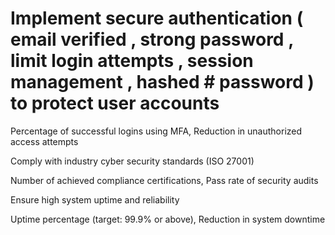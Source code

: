 # Implement secure authentication ( email verified , strong password , limit login attempts , session management , hashed # password  ) to protect user accounts

Percentage of successful logins using MFA, Reduction in unauthorized access attempts

 

Comply with industry cyber security standards (ISO 27001)

Number of achieved compliance certifications, Pass rate of security audits

Ensure high system uptime and reliability

Uptime percentage (target: 99.9% or above), Reduction in system downtime

